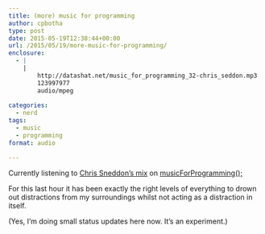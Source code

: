 ```yaml
---
title: (more) music for programming
author: cpbotha
type: post
date: 2015-05-19T12:38:44+00:00
url: /2015/05/19/more-music-for-programming/
enclosure:
  - |
    |
        http://datashat.net/music_for_programming_32-chris_seddon.mp3
        123997977
        audio/mpeg
        
categories:
  - nerd
tags:
  - music
  - programming
format: audio

---
```

Currently listening to [Chris Sneddon&#8217;s mix][1] on [musicForProgramming();][2]

For this last hour it has been exactly the right levels of everything to drown out distractions from my surroundings whilst not acting as a distraction in itself.

(Yes, I&#8217;m doing small status updates here now. It&#8217;s an experiment.)

 [1]: http://datashat.net/music_for_programming_32-chris_seddon.mp3
 [2]: http://musicforprogramming.net/
